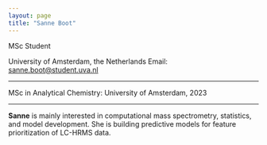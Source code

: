 ```yaml
---
layout: page
title: "Sanne Boot"
---
```


MSc Student 

University of Amsterdam, the Netherlands 
Email: sanne.boot@student.uva.nl

---

MSc in Analytical Chemistry: University of Amsterdam, 2023

---

**Sanne** is mainly interested in computational mass spectrometry, statistics, and model development. She is building predictive models for feature prioritization of LC-HRMS data. 
